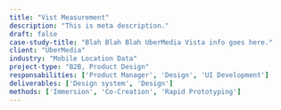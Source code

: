 ```yaml
---
title: "Vist Measurement"
description: "This is meta description."
draft: false
case-study-title: "Blah Blah Blah UberMedia Vista info goes here."
client: "UberMedia"
industry: "Mobile Location Data"
project-type: "B2B, Product Design"
responsabilities: ['Product Manager', 'Design', 'UI Development']
deliverables: ['Design system', 'Design']
methods: ['Immersion', 'Co-Creation', 'Rapid Prototyping']
---
```


